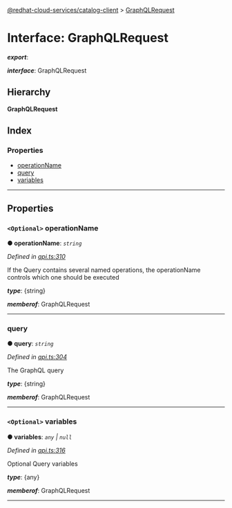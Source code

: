 [@redhat-cloud-services/catalog-client](../README.md) > [GraphQLRequest](../interfaces/graphqlrequest.md)

# Interface: GraphQLRequest

*__export__*: 

*__interface__*: GraphQLRequest

## Hierarchy

**GraphQLRequest**

## Index

### Properties

* [operationName](graphqlrequest.md#operationname)
* [query](graphqlrequest.md#query)
* [variables](graphqlrequest.md#variables)

---

## Properties

<a id="operationname"></a>

### `<Optional>` operationName

**● operationName**: *`string`*

*Defined in [api.ts:310](https://github.com/RedHatInsights/javascript-clients/blob/master/packages/catalog/api.ts#L310)*

If the Query contains several named operations, the operationName controls which one should be executed

*__type__*: {string}

*__memberof__*: GraphQLRequest

___
<a id="query"></a>

###  query

**● query**: *`string`*

*Defined in [api.ts:304](https://github.com/RedHatInsights/javascript-clients/blob/master/packages/catalog/api.ts#L304)*

The GraphQL query

*__type__*: {string}

*__memberof__*: GraphQLRequest

___
<a id="variables"></a>

### `<Optional>` variables

**● variables**: *`any` \| `null`*

*Defined in [api.ts:316](https://github.com/RedHatInsights/javascript-clients/blob/master/packages/catalog/api.ts#L316)*

Optional Query variables

*__type__*: {any}

*__memberof__*: GraphQLRequest

___

